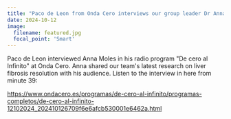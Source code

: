 ```yaml
---
title: "Paco de Leon from Onda Cero interviews our group leader Dr Anna Moles about our latest research on fibrosis resolution."
date: 2024-10-12
image:
  filename: featured.jpg
  focal_point: 'Smart'
---
```


Paco de Leon interviewed Anna Moles in his radio program "De cero al Infinito" at Onda Cero. Anna shared our team's latest research on liver fibrosis resolution with his audience.
Listen to the interview in here from minute 39:

https://www.ondacero.es/programas/de-cero-al-infinito/programas-completos/de-cero-al-infinito-12102024_202410126709f6e6afcb530001e6462a.html
